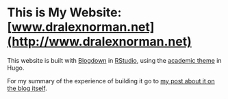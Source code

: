 # This is My Website: [www.dralexnorman.net](http://www.dralexnorman.net)

This website is built with [Blogdown](https://bookdown.org/yihui/blogdown/) in [RStudio](https://www.rstudio.com/), using the [academic theme](https://themes.gohugo.io/theme/academic/) in Hugo.

For my summary of the experience of building it go to [my post about it on the blog itself](https://www.dralexnorman.net).